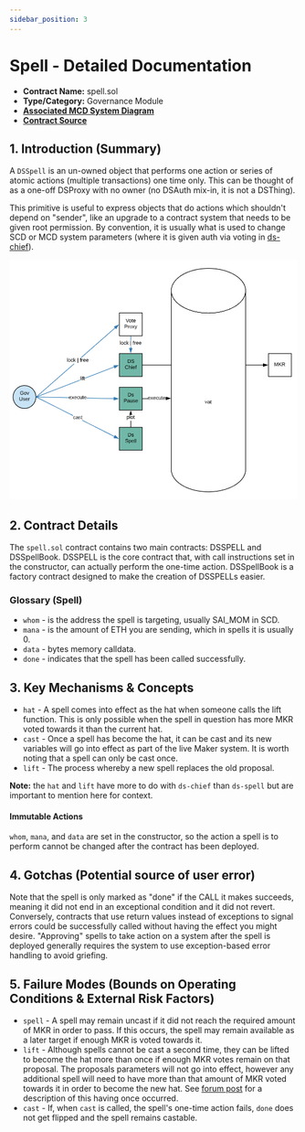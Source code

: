 ```yaml
---
sidebar_position: 3
---
```


# Spell - Detailed Documentation

* **Contract Name:** spell.sol
* **Type/Category:** Governance Module
* [**Associated MCD System Diagram**](https://github.com/makerdao/dss/wiki#system-architecture)
* [**Contract Source**](https://github.com/dapphub/ds-spell/blob/master/src/spell.sol)

## 1. Introduction \(Summary\)

A `DSSpell` is an un-owned object that performs one action or series of atomic actions \(multiple transactions\) one time only. This can be thought of as a one-off DSProxy with no owner \(no DSAuth mix-in, it is not a DSThing\).

This primitive is useful to express objects that do actions which shouldn't depend on "sender", like an upgrade to a contract system that needs to be given root permission. By convention, it is usually what is used to change SCD or MCD system parameters \(where it is given auth via voting in [ds-chief](https://github.com/dapphub/ds-chief/blob/master/src/chief.sol)\).

![](../../assets/pause.png)

## 2. Contract Details

The `spell.sol` contract contains two main contracts: DSSPELL and DSSpellBook. DSSPELL is the core contract that, with call instructions set in the constructor, can actually perform the one-time action. DSSpellBook is a factory contract designed to make the creation of DSSPELLs easier.

### Glossary \(Spell\)

* `whom` - is the address the spell is targeting, usually SAI\_MOM in SCD.
* `mana` - is the amount of ETH you are sending, which in spells it is usually 0.
* `data` - bytes memory calldata.
* `done` - indicates that the spell has been called successfully.

## 3. Key Mechanisms & Concepts

* `hat` - A spell comes into effect as the hat when someone calls the lift function. This is only possible when the spell in question has more MKR voted towards it than the current hat.
* `cast` - Once a spell has become the hat, it can be cast and its new variables will go into effect as part of the live Maker system. It is worth noting that a spell can only be cast once.
* `lift` - The process whereby a new spell replaces the old proposal.

**Note:** the `hat` and `lift` have more to do with `ds-chief` than `ds-spell` but are important to mention here for context.

#### **Immutable Actions**

`whom`, `mana`, and `data` are set in the constructor, so the action a spell is to perform cannot be changed after the contract has been deployed.

## 4. Gotchas \(Potential source of user error\)

Note that the spell is only marked as "done" if the CALL it makes succeeds, meaning it did not end in an exceptional condition and it did not revert. Conversely, contracts that use return values instead of exceptions to signal errors could be successfully called without having the effect you might desire. "Approving" spells to take action on a system after the spell is deployed generally requires the system to use exception-based error handling to avoid griefing.

## 5. Failure Modes \(Bounds on Operating Conditions & External Risk Factors\)

* `spell` - A spell may remain uncast if it did not reach the required amount of MKR in order to pass. If this occurs, the spell may remain available as a later target if enough MKR is voted towards it.
* `lift` - Although spells cannot be cast a second time, they can be lifted to become the hat more than once if enough MKR votes remain on that proposal. The proposals parameters will not go into effect, however any additional spell will need to have more than that amount of MKR voted towards it in order to become the new hat. See [forum post](https://forum.makerdao.com/t/an-explanation-of-continuous-voting-and-the-peculiarities-of-the-7-26-executive-stability-fee-vote/193) for a description of this having once occurred.
* `cast` - If, when `cast` is called, the spell's one-time action fails, `done` does not get flipped and the spell remains castable.

